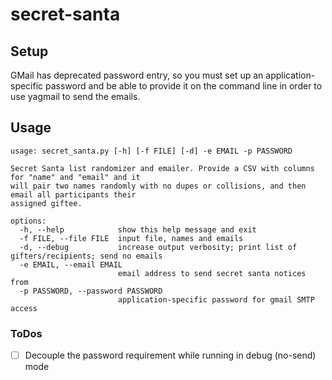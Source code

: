# secret-santa

## Setup
GMail has deprecated password entry, so you must set up an application-specific password and be able to provide it on the command line in order to use yagmail to send the emails.

## Usage
```
usage: secret_santa.py [-h] [-f FILE] [-d] -e EMAIL -p PASSWORD

Secret Santa list randomizer and emailer. Provide a CSV with columns for "name" and "email" and it
will pair two names randomly with no dupes or collisions, and then email all participants their
assigned giftee.

options:
  -h, --help            show this help message and exit
  -f FILE, --file FILE  input file, names and emails
  -d, --debug           increase output verbosity; print list of gifters/recipients; send no emails
  -e EMAIL, --email EMAIL
                        email address to send secret santa notices from
  -p PASSWORD, --password PASSWORD
                        application-specific password for gmail SMTP access
```

### ToDos
- [ ] Decouple the password requirement while running in debug (no-send) mode